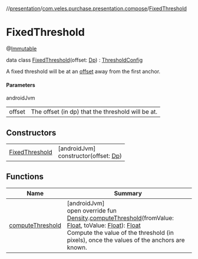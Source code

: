 //[presentation](../../../index.md)/[com.veles.purchase.presentation.compose](../index.md)/[FixedThreshold](index.md)

# FixedThreshold

@[Immutable](https://developer.android.com/reference/kotlin/androidx/compose/runtime/Immutable.html)

data class [FixedThreshold](index.md)(offset: [Dp](https://developer.android.com/reference/kotlin/androidx/compose/ui/unit/Dp.html)) : [ThresholdConfig](../-threshold-config/index.md)

A fixed threshold will be at an [offset](../../../../presentation/com.veles.purchase.presentation.compose/-fixed-threshold/offset.md) away from the first anchor.

#### Parameters

androidJvm

| | |
|---|---|
| offset | The offset (in dp) that the threshold will be at. |

## Constructors

| | |
|---|---|
| [FixedThreshold](-fixed-threshold.md) | [androidJvm]<br>constructor(offset: [Dp](https://developer.android.com/reference/kotlin/androidx/compose/ui/unit/Dp.html)) |

## Functions

| Name | Summary |
|---|---|
| [computeThreshold](compute-threshold.md) | [androidJvm]<br>open override fun [Density](https://developer.android.com/reference/kotlin/androidx/compose/ui/unit/Density.html).[computeThreshold](compute-threshold.md)(fromValue: [Float](https://kotlinlang.org/api/latest/jvm/stdlib/kotlin/-float/index.html), toValue: [Float](https://kotlinlang.org/api/latest/jvm/stdlib/kotlin/-float/index.html)): [Float](https://kotlinlang.org/api/latest/jvm/stdlib/kotlin/-float/index.html)<br>Compute the value of the threshold (in pixels), once the values of the anchors are known. |
